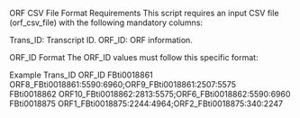 ORF CSV File Format Requirements
This script requires an input CSV file (orf_csv_file) with the following mandatory columns:

Trans_ID: Transcript ID.
ORF_ID: ORF information.

ORF_ID Format
The ORF_ID values must follow this specific format:

Example
Trans_ID        ORF_ID
FBti0018861     ORF8_FBti0018861:5590:6960;ORF9_FBti0018861:2507:5575  
FBti0018862     ORF10_FBti0018862:2813:5575;ORF6_FBti0018862:5590:6960  
FBti0018875     ORF1_FBti0018875:2244:4964;ORF2_FBti0018875:340:2247

